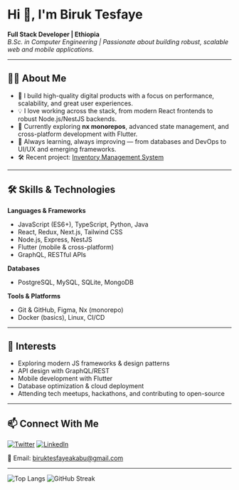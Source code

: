 # Hi 👋, I'm Biruk Tesfaye

**Full Stack Developer | Ethiopia**  
_B.Sc. in Computer Engineering | Passionate about building robust, scalable web and mobile applications._

---

## 👨‍💻 About Me

- 🚀 I build high-quality digital products with a focus on performance, scalability, and great user experiences.
- 💡 I love working across the stack, from modern React frontends to robust Node.js/NestJS backends.
- 🧩 Currently exploring **nx monorepos**, advanced state management, and cross-platform development with Flutter.
- 🌱 Always learning, always improving — from databases and DevOps to UI/UX and emerging frameworks.
- 🛠️ Recent project: [Inventory Management System](https://inventory-saas-front.onrender.com/)

---

## 🛠️ Skills & Technologies

**Languages & Frameworks**
- JavaScript (ES6+), TypeScript, Python, Java
- React, Redux, Next.js, Tailwind CSS
- Node.js, Express, NestJS
- Flutter (mobile & cross-platform)
- GraphQL, RESTful APIs

**Databases**
- PostgreSQL, MySQL, SQLite, MongoDB

**Tools & Platforms**
- Git & GitHub, Figma, Nx (monorepo)
- Docker (basics), Linux, CI/CD

---

## 🌱 Interests

- Exploring modern JS frameworks & design patterns
- API design with GraphQL/REST
- Mobile development with Flutter
- Database optimization & cloud deployment
- Attending tech meetups, hackathons, and contributing to open-source

---

## 📫 Connect With Me

[![Twitter](https://img.shields.io/twitter/follow/biruk_tesfu0?logo=twitter&style=for-the-badge)](https://twitter.com/biruk_tesfu0)
[![LinkedIn](https://img.shields.io/badge/LinkedIn-Connect-blue?style=for-the-badge&logo=linkedin)](https://www.linkedin.com/in/biruk-tesfaye-459a25332)
  
📧 Email: biruktesfayeakabu@gmail.com

---

![Top Langs](https://github-readme-stats.vercel.app/api/top-langs?username=biruktesfaye0940&show_icons=true&locale=en&layout=compact)
![GitHub Streak](https://github-readme-streak-stats.herokuapp.com/?user=biruktesfaye0940&)
